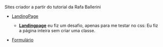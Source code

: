 Sites criador a partir do tutorial da Rafa Ballerini  


- [LandingPage](https://www.youtube.com/watch?v=llF6vD-RljE&ab_channel=RafaellaBallerini)  
  - <ins>**Landingpage**</ins> eu fiz um desafio, apenas para me testar no css: Eu fiz a página inteira sem criar uma classe.  

- [Formulário](https://www.youtube.com/watch?v=wwqOJ2o84S4&t=1385s&ab_channel=RafaellaBallerini)